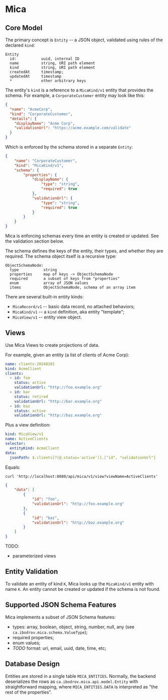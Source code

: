 # Mica

## Core Model

The primary concept is `Entity` -- a JSON object, validated using rules of the
declared `kind`:

```text
Entity
  id:           uuid, internal ID
  name          string, URI path element
  kind          string, URI path element
  createdAt     timestamp;
  updatedAt     timestamp
  *             other arbitrary keys
```

The entity's `kind` is a reference to a `MicaKind/v1` entity that provides
the schema. For example, a `CorporateCustomer` entity may look like this:

```json
{
  "name": "AcmeCorp",
  "kind": "CorporateCustomer",
  "details": {
    "displayName": "Acme Corp",
    "validationUrl": "https://acme.example.com/validate"
  }
}
```

Which is enforced by the schema stored in a separate `Entity`:

```json
{
    "name": "CorporateCustomer",
    "kind": "MicaKind/v1",
    "schema": {
        "properties": {
            "displayName": {
                "type": "string",
                "required": true
            },
            "validationUrl": {
                "type": "string",
                "required": true
            }
        }
    }
}
```

Mica is enforcing schemas every time an entity is created or updated. See
the validation section below.

The schema defines the keys of the entity, their types, and whether they are
required. The schema object itself is a recursive type:

```text
ObjectSchemaNode:
  type           string
  properties     map of keys -> ObjectSchemaNode
  required       a subset of keys from "properties"
  enum           array of JSON values
  items          ObjectSchemaNode, schema of an array item
```

There are several built-in entity kinds:
- `MicaRecord/v1` -- basic data record, no attached behaviors;
- `MicaKind/v1` -- a `kind` definition, aka entity "template";
- `MicaView/v1` -- entity view object.

## Views

Use Mica Views to create projections of data.

For example, given an entity (a list of clients of Acme Corp):

```yaml
name: clients-20240101
kind: AcmeClient
clients:
  - id: foo
    status: active
    validationUrl: "http://foo.example.org"
  - id: bar
    status: retired
    validationUrl: "http://bar.example.org"
  - id: baz
    status: active
    validationUrl: "http://baz.example.org"
```

Plus a view definition:

```yaml
kind: MicaView/v1
name: ActiveClients
selector:
  entityKind: AcmeClient
data:
  jsonPath: $.clients[?(@.status='active')].["id", "validationUrl"]
```

Equals:

```
curl 'http://localhost:8080/api/mica/v1/view?viewName=ActiveClients'
```

```json
{
    "data": [
        {
            "id": "foo",
            "validationUrl": "http://foo.example.org"
        },
        {
            "id": "baz",
            "validationUrl": "http://baz.example.org"
        }
    ]
}
```

TODO:
- parameterized views

## Entity Validation

To validate an entity of kind `K`, Mica looks up the `MicaKind/v1` entity
with name `K`. An entity cannot be created or updated if the schema is not
found.

## Supported JSON Schema Features

Mica implements a subset of JSON Schema features:

- types: array, boolean, object, string, number, null, any (see `ca.ibodrov.mica.schema.ValueType`);
- required properties;
- enum values;
- _TODO_ format: uri, email, uuid, date, time, etc;

## Database Design

Entities are stored in a single table `MICA_ENTITIES`.
Normally, the backend deserializes the rows as
`ca.ibodrov.mica.api.model.Entity` with straightforward mapping, where
`MICA_ENTITIES.DATA` is interpreted as "the rest of the properties".
